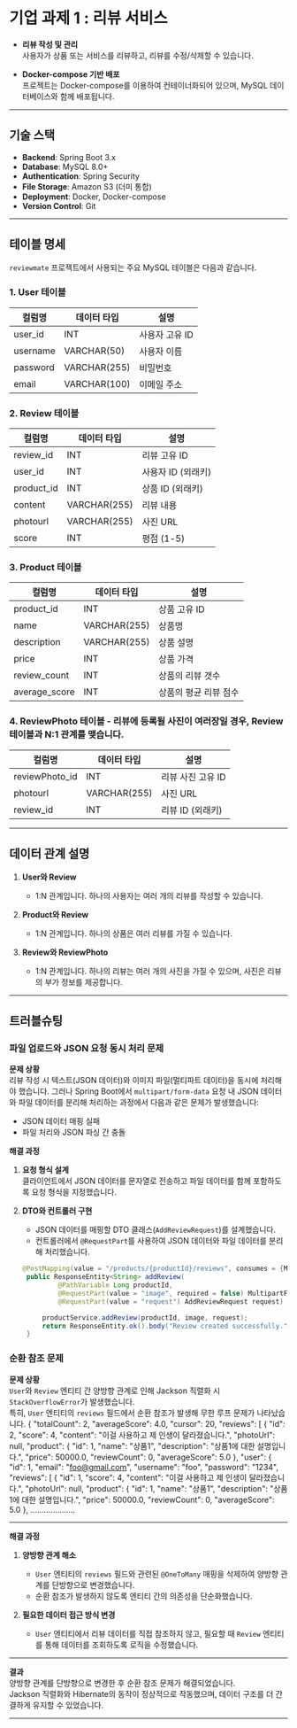 # 기업 과제 1 : 리뷰 서비스

- **리뷰 작성 및 관리**  
  사용자가 상품 또는 서비스를 리뷰하고, 리뷰를 수정/삭제할 수 있습니다.

- **Docker-compose 기반 배포**  
  프로젝트는 Docker-compose를 이용하여 컨테이너화되어 있으며, MySQL 데이터베이스와 함께 배포됩니다.

---

## 기술 스택

- **Backend**: Spring Boot 3.x
- **Database**: MySQL 8.0+
- **Authentication**: Spring Security
- **File Storage**: Amazon S3 (더미 통합)
- **Deployment**: Docker, Docker-compose
- **Version Control**: Git

---

## 테이블 명세

`reviewmate` 프로젝트에서 사용되는 주요 MySQL 테이블은 다음과 같습니다.

### 1. User 테이블

| 컬럼명          | 데이터 타입 | 설명             |
|-----------------|-------------|------------------|
| user_id         | INT         | 사용자 고유 ID    |
| username        | VARCHAR(50) | 사용자 이름      |
| password        | VARCHAR(255)| 비밀번호         |
| email           | VARCHAR(100)| 이메일 주소      |

### 2. Review 테이블

| 컬럼명          | 데이터 타입 | 설명                     |
|-----------------|-------------|--------------------------|
| review_id       | INT         | 리뷰 고유 ID              |
| user_id         | INT         | 사용자 ID (외래키)        |
| product_id      | INT         | 상품 ID (외래키)          |
| content         | VARCHAR(255)| 리뷰 내용                 |
| photourl        | VARCHAR(255)| 사진 URL                  |
| score           | INT         | 평점 (1-5)                |

### 3. Product 테이블

| 컬럼명          | 데이터 타입 | 설명                 |
|-----------------|-------------|----------------------|
| product_id      | INT         | 상품 고유 ID          |
| name            | VARCHAR(255)| 상품명                |
| description     | VARCHAR(255)| 상품 설명             |
| price           | INT         | 상품 가격             |
| review_count    | INT         | 상품의 리뷰 갯수       |
| average_score   | INT         | 상품의 평균 리뷰 점수  |

### 4. ReviewPhoto 테이블 - 리뷰에 등록될 사진이 여러장일 경우, Review테이블과 N:1 관계를 맺습니다.

| 컬럼명          | 데이터 타입 | 설명                 |
|-----------------|-------------|----------------------|
| reviewPhoto_id  | INT         | 리뷰 사진 고유 ID     |
| photourl        | VARCHAR(255)| 사진 URL             |
| review_id       | INT         | 리뷰 ID (외래키)      |

---

## 데이터 관계 설명

1. **User와 Review**  
   - 1:N 관계입니다. 하나의 사용자는 여러 개의 리뷰를 작성할 수 있습니다.

2. **Product와 Review**  
   - 1:N 관계입니다. 하나의 상품은 여러 리뷰를 가질 수 있습니다.

3. **Review와 ReviewPhoto**  
   - 1:N 관계입니다. 하나의 리뷰는 여러 개의 사진을 가질 수 있으며, 사진은 리뷰의 부가 정보를 제공합니다.
  
---

## 트러블슈팅

### 파일 업로드와 JSON 요청 동시 처리 문제

**문제 상황**  
리뷰 작성 시 텍스트(JSON 데이터)와 이미지 파일(멀티파트 데이터)을 동시에 처리해야 했습니다. 그러나 Spring Boot에서 `multipart/form-data` 요청 내 JSON 데이터와 파일 데이터를 분리해 처리하는 과정에서 다음과 같은 문제가 발생했습니다:

- JSON 데이터 매핑 실패  
- 파일 처리와 JSON 파싱 간 충돌  

**해결 과정**  

1. **요청 형식 설계**  
   클라이언트에서 JSON 데이터를 문자열로 전송하고 파일 데이터를 함께 포함하도록 요청 형식을 지정했습니다.  

2. **DTO와 컨트롤러 구현**  
   - JSON 데이터를 매핑할 DTO 클래스(`AddReviewRequest`)를 설계했습니다.  
   - 컨트롤러에서 `@RequestPart`를 사용하여 JSON 데이터와 파일 데이터를 분리해 처리했습니다.  
   ```java
   @PostMapping(value = "/products/{productId}/reviews", consumes = {MediaType.APPLICATION_JSON_VALUE, MediaType.MULTIPART_FORM_DATA_VALUE})
    public ResponseEntity<String> addReview(
            @PathVariable Long productId,
            @RequestPart(value = "image", required = false) MultipartFile image,
            @RequestPart(value = "request") AddReviewRequest request) {

        productService.addReview(productId, image, request);
        return ResponseEntity.ok().body("Review created successfully.");
    }
    ```

### 순환 참조 문제

**문제 상황**  
`User`와 `Review` 엔티티 간 양방향 관계로 인해 Jackson 직렬화 시 `StackOverflowError`가 발생했습니다.  
특히, `User` 엔티티의 `reviews` 필드에서 순환 참조가 발생해 무한 루프 문제가 나타났습니다.
{
    "totalCount": 2,
    "averageScore": 4.0,
    "cursor": 20,
    "reviews": [
        {
            "id": 2,
            "score": 4,
            "content": "이걸 사용하고 제 인생이 달라졌습니다.",
            "photoUrl": null,
            "product": {
                "id": 1,
                "name": "상품1",
                "description": "상품1에 대한 설명입니다.",
                "price": 50000.0,
                "reviewCount": 0,
                "averageScore": 5.0
            },
            "user": {
                "id": 1,
                "email": "foo@gmail.com",
                "username": "foo",
                "password": "1234",
                "reviews": [
                    {
                        "id": 1,
                        "score": 4,
                        "content": "이걸 사용하고 제 인생이 달라졌습니다.",
                        "photoUrl": null,
                        "product": {
                            "id": 1,
                            "name": "상품1",
                            "description": "상품1에 대한 설명입니다.",
                            "price": 50000.0,
                            "reviewCount": 0,
                            "averageScore": 5.0
                        }, ....................
            
---

**해결 과정**  

1. **양방향 관계 해소**  
   - `User` 엔티티의 `reviews` 필드와 관련된 `@OneToMany` 매핑을 삭제하여 양방향 관계를 단방향으로 변경했습니다.  
   - 순환 참조가 발생하지 않도록 엔티티 간의 의존성을 단순화했습니다.

2. **필요한 데이터 접근 방식 변경**  
   - `User` 엔티티에서 리뷰 데이터를 직접 참조하지 않고, 필요할 때 `Review` 엔티티를 통해 데이터를 조회하도록 로직을 수정했습니다.

---

**결과**  
양방향 관계를 단방향으로 변경한 후 순환 참조 문제가 해결되었습니다.  
Jackson 직렬화와 Hibernate의 동작이 정상적으로 작동했으며, 데이터 구조를 더 간결하게 유지할 수 있었습니다.

---

